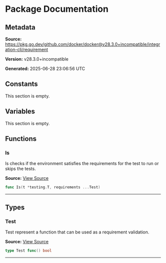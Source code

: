 # Package Documentation

## Metadata

**Source:** https://pkg.go.dev/github.com/docker/docker@v28.3.0+incompatible/integration-cli/requirement

**Version:** v28.3.0+incompatible

**Generated:** 2025-06-28 23:06:56 UTC

## Constants

This section is empty.

## Variables

This section is empty.

## Functions

### Is

Is checks if the environment satisfies the requirements
for the test to run or skips the tests.

**Source:** [View Source](https://github.com/docker/docker/blob/v28.3.0/integration-cli/requirement/requirement.go#L16)  

```go
func Is(t *testing.T, requirements ...Test)
```

---

## Types

### Test

Test represent a function that can be used as a requirement validation.

**Source:** [View Source](https://github.com/docker/docker/blob/v28.3.0/integration-cli/requirement/requirement.go#L12)  

```go
type Test func() bool
```

---

